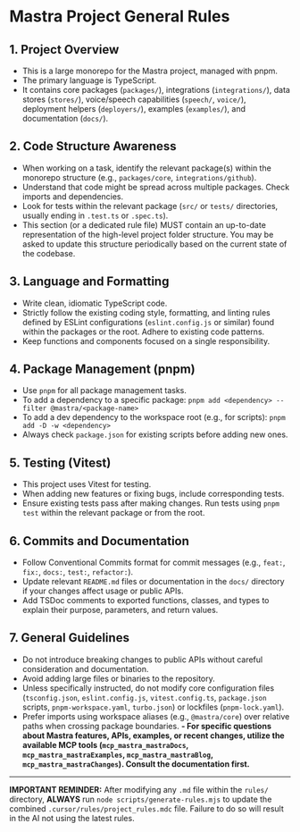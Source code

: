 # Mastra Project General Rules

## 1. Project Overview

- This is a large monorepo for the Mastra project, managed with pnpm.
- The primary language is TypeScript.
- It contains core packages (`packages/`), integrations (`integrations/`), data stores (`stores/`), voice/speech capabilities (`speech/`, `voice/`), deployment helpers (`deployers/`), examples (`examples/`), and documentation (`docs/`).

## 2. Code Structure Awareness

- When working on a task, identify the relevant package(s) within the monorepo structure (e.g., `packages/core`, `integrations/github`).
- Understand that code might be spread across multiple packages. Check imports and dependencies.
- Look for tests within the relevant package (`src/` or `tests/` directories, usually ending in `.test.ts` or `.spec.ts`).
- This section (or a dedicated rule file) MUST contain an up-to-date representation of the high-level project folder structure. You may be asked to update this structure periodically based on the current state of the codebase.

## 3. Language and Formatting

- Write clean, idiomatic TypeScript code.
- Strictly follow the existing coding style, formatting, and linting rules defined by ESLint configurations (`eslint.config.js` or similar) found within the packages or the root. Adhere to existing code patterns.
- Keep functions and components focused on a single responsibility.

## 4. Package Management (pnpm)

- Use `pnpm` for all package management tasks.
- To add a dependency to a specific package: `pnpm add <dependency> --filter @mastra/<package-name>`
- To add a dev dependency to the workspace root (e.g., for scripts): `pnpm add -D -w <dependency>`
- Always check `package.json` for existing scripts before adding new ones.

## 5. Testing (Vitest)

- This project uses Vitest for testing.
- When adding new features or fixing bugs, include corresponding tests.
- Ensure existing tests pass after making changes. Run tests using `pnpm test` within the relevant package or from the root.

## 6. Commits and Documentation

- Follow Conventional Commits format for commit messages (e.g., `feat:`, `fix:`, `docs:`, `test:`, `refactor:`).
- Update relevant `README.md` files or documentation in the `docs/` directory if your changes affect usage or public APIs.
- Add TSDoc comments to exported functions, classes, and types to explain their purpose, parameters, and return values.

## 7. General Guidelines

- Do not introduce breaking changes to public APIs without careful consideration and documentation.
- Avoid adding large files or binaries to the repository.
- Unless specifically instructed, do not modify core configuration files (`tsconfig.json`, `eslint.config.js`, `vitest.config.ts`, `package.json` scripts, `pnpm-workspace.yaml`, `turbo.json`) or lockfiles (`pnpm-lock.yaml`).
- Prefer imports using workspace aliases (e.g., `@mastra/core`) over relative paths when crossing package boundaries.
  **- For specific questions about Mastra features, APIs, examples, or recent changes, utilize the available MCP tools (`mcp_mastra_mastraDocs`, `mcp_mastra_mastraExamples`, `mcp_mastra_mastraBlog`, `mcp_mastra_mastraChanges`). Consult the documentation first.**

---

**IMPORTANT REMINDER:** After modifying any `.md` file within the `rules/` directory, **ALWAYS** run `node scripts/generate-rules.mjs` to update the combined `.cursor/rules/project_rules.mdc` file. Failure to do so will result in the AI not using the latest rules.
